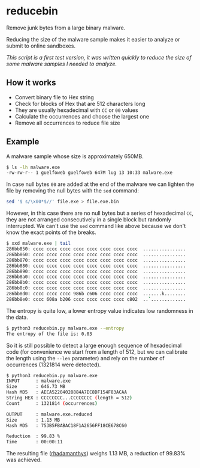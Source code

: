 # reducebin
Remove junk bytes from a large binary malware.

Reducing the size of the malware sample makes it easier to analyze or submit to online sandboxes.

*This script is a first test version, it was written quickly to reduce the size of some malware samples I needed to analyze.*

## How it works
- Convert binary file to Hex string
- Check for blocks of Hex that are 512 characters long
- They are usually hexadecimal with `CC` or `00` values
- Calculate the occurrences and choose the largest one
- Remove all occurrences to reduce file size

## Example

A malware sample whose size is approximately 650MB.

```bash
$ ls -lh malware.exe 
-rw-rw-r-- 1 guelfoweb guelfoweb 647M lug 13 10:33 malware.exe
```

In case null bytes `00` are added at the end of the malware we can lighten the file by removing the null bytes with the `sed` command:

```bash
sed '$ s/\x00*$//' file.exe > file.exe.bin
```
However, in this case there are no null bytes but a series of hexadecimal `CC`, they are not arranged consecutively in a single block but randomly interrupted. 
We can't use the `sed` command like above because we don't know the exact points of the breaks.

```bash
$ xxd malware.exe | tail
286bb850: cccc cccc cccc cccc cccc cccc cccc cccc  ................
286bb860: cccc cccc cccc cccc cccc cccc cccc cccc  ................
286bb870: cccc cccc cccc cccc cccc cccc cccc cccc  ................
286bb880: cccc cccc cccc cccc cccc cccc cccc cccc  ................
286bb890: cccc cccc cccc cccc cccc cccc cccc cccc  ................
286bb8a0: cccc cccc cccc cccc cccc cccc cccc cccc  ................
286bb8b0: cccc cccc cccc cccc cccc cccc cccc cccc  ................
286bb8c0: cccc cccc cccc cccc cccc cccc cccc cccc  ................
286bb8d0: cccc cccc cccc 986b c606 cccc cccc cccc  .......k........
286bb8e0: cccc 608a b206 cccc cccc cccc cccc c802  ..`.............
```

The entropy is quite low, a lower entropy value indicates low randomness in the data.

```bash
$ python3 reducebin.py malware.exe --entropy
The entropy of the file is: 0.03
```
So it is still possible to detect a large enough sequence of hexadecimal code (for convenience we start from a length of 512, but we can calibrate the length using the `--len` parameter) and rely on the number of occurrences (1321814 were detected).

```bash
$ python3 reducebin.py malware.exe
INPUT      : malware.exe
Size       : 646.73 MB
Hash MD5   : AECA52204028884A7EC8DF154F83ACAA
String HEX : CCCCCCCC...CCCCCCCC (length = 512)
Count      : 1321814 (occurrences)

OUTPUT     : malware.exe.reduced
Size       : 1.13 MB
Hash MD5   : 753B5FBABAC18F1A2656FF18CE678C60

Reduction  : 99.83 %
Time       : 00:00:11
```

The resulting file ([rhadamanthys](https://tria.ge/230808-rx1t7ada88)) weighs 1.13 MB, a reduction of 99.83% was achieved.
